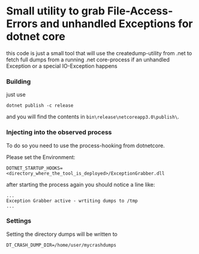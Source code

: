 # Small utility to grab File-Access-Errors and unhandled Exceptions for dotnet core

this code is just a small tool that will use the createdump-utility from .net to fetch full dumps from a 
running .net core-process if an unhandled Exception or a special IO-Exception happens

### Building

just use 
```shell
dotnet publish -c release
```
and you will find the contents in ``bin\release\netcoreapp3.0\publish\``.

### Injecting into the observed process

To do so you need to use the process-hooking from dotnetcore.

Please set the Environment:

```shell
DOTNET_STARTUP_HOOKS=<directory_where_the_tool_is_deployed>/ExceptionGrabber.dll
```

after starting the process again you should notice a line like:

```shell
...
Exception Grabber active - wrtiting dumps to /tmp
...

```

### Settings

Setting the directory dumps will be written to
```shell
DT_CRASH_DUMP_DIR=/home/user/mycrashdumps
```

